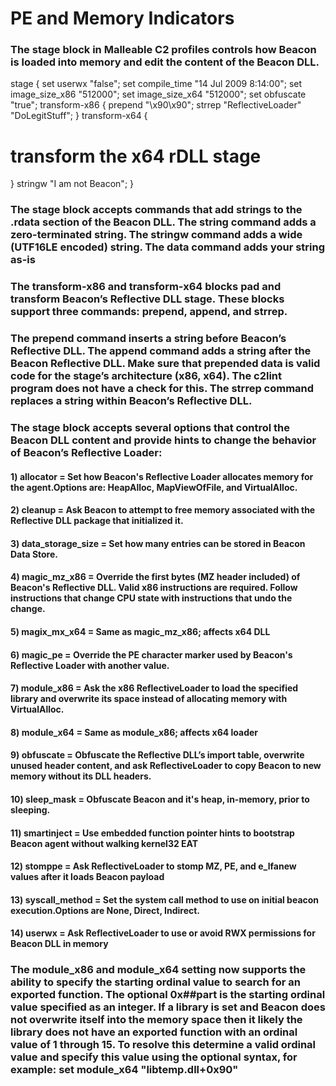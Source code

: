  # PE and Memory Indicators

 ### The stage block in Malleable C2 profiles controls how Beacon is loaded into memory and edit the content of the Beacon DLL.

stage {
set userwx "false";
set compile_time "14 Jul 2009 8:14:00";
set image_size_x86 "512000";
set image_size_x64 "512000";
set obfuscate "true";
transform-x86 {
prepend "\x90\x90";
strrep "ReflectiveLoader" "DoLegitStuff";
}
transform-x64 {
# transform the x64 rDLL stage
}
stringw "I am not Beacon";
}

### The stage block accepts commands that add strings to the .rdata section of the Beacon DLL. The string command adds a zero-terminated string. The stringw command adds a wide (UTF16LE encoded) string. The data command adds your string as-is

### The transform-x86 and transform-x64 blocks pad and transform Beacon’s Reflective DLL stage. These blocks support three commands: prepend, append, and strrep.

### The prepend command inserts a string before Beacon’s Reflective DLL. The append command adds a string after the Beacon Reflective DLL. Make sure that prepended data is valid code for the stage’s architecture (x86, x64). The c2lint program does not have a check for this. The strrep command replaces a string within Beacon’s Reflective DLL.

### The stage block accepts several options that control the Beacon DLL content and provide hints to change the behavior of Beacon’s Reflective Loader:

#### 1) allocator = Set how Beacon's Reflective Loader allocates memory for the agent.Options are: HeapAlloc, MapViewOfFile, and VirtualAlloc.

#### 2) cleanup = Ask Beacon to attempt to free memory associated with the Reflective DLL package that initialized it.

#### 3) data_storage_size = Set how many entries can be stored in Beacon Data Store.

#### 4) magic_mz_x86 = Override the first bytes (MZ header included) of Beacon's Reflective DLL. Valid x86 instructions are required. Follow instructions that change CPU state with instructions that undo the change.

#### 5) magix_mx_x64 = Same as magic_mz_x86; affects x64 DLL

#### 6) magic_pe = Override the PE character marker used by Beacon's Reflective Loader with another value.

#### 7) module_x86 = Ask the x86 ReflectiveLoader to load the specified library and overwrite its space instead of allocating memory with VirtualAlloc.

#### 8) module_x64 = Same as module_x86; affects x64 loader

#### 9) obfuscate = Obfuscate the Reflective DLL’s import table, overwrite unused header content, and ask ReflectiveLoader to copy Beacon to new memory without its DLL headers.

#### 10) sleep_mask = Obfuscate Beacon and it's heap, in-memory, prior to sleeping.

#### 11) smartinject = Use embedded function pointer hints to bootstrap Beacon agent without walking kernel32 EAT

#### 12) stomppe = Ask ReflectiveLoader to stomp MZ, PE, and e_lfanew values after it loads Beacon payload

#### 13) syscall_method = Set the system call method to use on initial beacon execution.Options are None, Direct, Indirect.

#### 14) userwx = Ask ReflectiveLoader to use or avoid RWX permissions for Beacon DLL in memory

### The module_x86 and module_x64 setting now supports the ability to specify the starting ordinal value to search for an exported function. The optional 0x##part is the starting ordinal value specified as an integer. If a library is set and Beacon does not overwrite itself into the memory space then it likely the library does not have an exported function with an ordinal value of 1 through 15. To resolve this determine a valid ordinal value and specify this value using the optional syntax, for example: set module_x64 "libtemp.dll+0x90"

